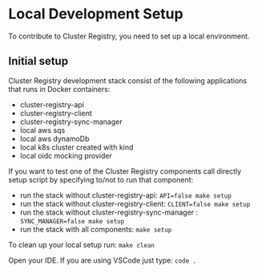 # Local Development Setup

To contribute to Cluster Registry, you need to set up a local environment.

## Initial setup

Cluster Registry development stack consist of the following applications that runs in Docker containers:

* cluster-registry-api
* cluster-registry-client
* cluster-registry-sync-manager
* local aws sqs
* local aws dynamoDb
* local k8s cluster created with kind
* local oidc mocking provider

If you want to test one of the Cluster Registry components call directly setup script by specifying to/not to run that component:

* run the stack without cluster-registry-api: `API=false make setup`
* run the stack without cluster-registry-client: `CLIENT=false make setup`
* run the stack without cluster-registry-sync-manager : `SYNC_MANAGER=false make setup`
* run the stack with all components: `make setup`

To clean up your local setup run:
`make clean`

Open your IDE. If you are using VSCode just type: `code .`
